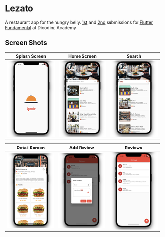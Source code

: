 # Lezato

A restaurant app for the hungry belly. [1st](https://github.com/f1dz/Lezato-Flutter/releases/tag/1.0.0) and [2nd](https://github.com/f1dz/Lezato-Flutter/releases/tag/2.0.2) submissions for [Flutter Fundamental](https://www.dicoding.com/academies/195) at Dicoding Academy 

## Screen Shots

Splash Screen | Home Screen | Search
:----------:|:-------------:|:--------:
<img src="/assets/images/splash.png" width=300/> | <img src="/assets/images/home.png" width=300/> | <img src="/assets/images/search.png" width=300/>

Detail Screen | Add Review | Reviews
:----------:|:-------------:|:--------:
<img src="/assets/images/detail.png" width=300/> | <img src="/assets/images/review_add.png" width=300/> | <img src="/assets/images/review.png" width=300/>
